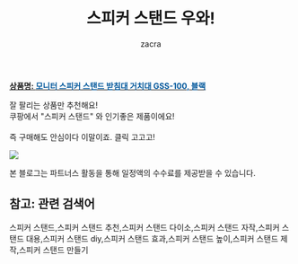 ﻿---
layout: post
title:  "스피커 스탠드 우와!"
author: zacra
categories: [ 아이템 ]
tags: [스피커 스탠드,스피커 스탠드 추천,스피커 스탠드 다이소,스피커 스탠드 자작,스피커 스탠드 대용,스피커 스탠드 diy,스피커 스탠드 효과,스피커 스탠드 높이,스피커 스탠드 제작,스피커 스탠드 만들기]
image: https://static.coupangcdn.com/image/vendor_inventory/02f5/2674e74585df0c33fab1593b3ac8e62f45064d1cd77fb0dfc94b7ec84d8e.jpg 
description: "쿠팡에서 스피커 스탠드 관련 상품으로 가장 잘팔리는 제품 중 하나라는 사실!!."
rating: 4.5
---

<a href="https://link.coupang.com/re/AFFSDP?lptag=AF8407795&pageKey=1796733458&itemId=3056711476&vendorItemId=71044703374&traceid=V0-153-fa5911e3c236545c"><b>상품명: <font color='#01579B'>모니터 스피커 스탠드 받침대 거치대 GSS-100, 블랙</font></b></a>

잘 팔리는 상품만 추천해요!<br/>
쿠팡에서 "스피커 스탠드" 와 인기좋은 제품이에요!<br/><br/>
즉 구매해도 안심이다 이말이죠. 클릭 고고고! <br/>



<a href="https://link.coupang.com/re/AFFSDP?lptag=AF8407795&pageKey=1796733458&itemId=3056711476&vendorItemId=71044703374&traceid=V0-153-fa5911e3c236545c"><img src="https://thumbnail7.coupangcdn.com/thumbnails/remote/q89/image/vendor_inventory/9b3e/321894bd5da835f73ab2578a35bc0313b6b9eaf54e29f9a75ba9592395d4.jpg"></a> 

본 블로그는 파트너스 활동을 통해 일정액의 수수료를 제공받을 수 있습니다.

## 참고: 관련 검색어    
스피커 스탠드,스피커 스탠드 추천,스피커 스탠드 다이소,스피커 스탠드 자작,스피커 스탠드 대용,스피커 스탠드 diy,스피커 스탠드 효과,스피커 스탠드 높이,스피커 스탠드 제작,스피커 스탠드 만들기